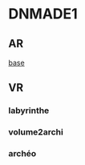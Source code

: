 # DNMADE1

## AR
[base](https://eminet666.github.io/ensaama/2021/dnmade1/AR/0_base.html)


## VR
### labyrinthe
### volume2archi
### archéo

